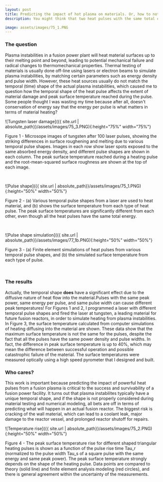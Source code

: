 ```yaml
---
layout: post
title: Predicting the impact of hot plasma on materials. Or, how to not break a fusion reactor.
description: You might think that two heat pulses with the same total energy, same pulse width, and same peak power, would affect materials in the exact same way. Well, it turns out to be more subtle than that. 

image: assets/images/75_1.PNG
---
```



### The question
Plasma instabilities in a fusion power plant will heat material surfaces up to their melting point and beyond, leading to potential mechanical failure and radical changes to thermomechanical properties. Thermal testing of materials is usually done off-line using lasers or electron beams to simulate plasma instabilities, by matching certain parameters such as energy density and pulse width. However, these heat sources usually do not match the temporal (time) shape of the actual plasma instabilities, which caused me to question how the temporal shape of the heat pulse affects the extent of material damage and peak surface temperature reached during the pulse. Some people thought I was wasting my time because after all, doesn't conservation of energy say that the energy per pulse is what matters in terms of material heating?


![Tungsten laser damage]({{ site.url | absolute_path}}/assets/images/75_3.PNG){:height="75%" width="75%"}
 <figcaption>
Figure 1 - Microsope images of tungsten after 100 laser pulses, showing the striking differences in surface roughening and melting due to various temporal pulse shapes. Images in each row show laser spots exposed to the same absorbed energy density, and different pulse shapes are shown in each column. The peak surface temperature reached during a heating pulse and the root-mean-squared surface roughness are shown at the top of each image.
 </figcaption>
<p>&nbsp;</p>


![Pulse shape]({{ site.url | absolute_path}}/assets/images/75_1.PNG){:height="50%" width="50%"}
 <figcaption>
 	Figure 2 - (a) Various temporal pulse shapes from a laser are used to heat material, and (b) shows the surface temperature from each type of heat pulse. The peak surface temperatures are significantly different from each other, even though all the heat pulses have the same total energy.
 </figcaption>
<p>&nbsp;</p>


![Pulse shape simulation]({{ site.url | absolute_path}}/assets/images/77_1b.PNG){:height="50%" width="50%"}
 <figcaption>
 	Figure 3 - (a) Finite element simulations of heat pulses from various temporal pulse shapes, and (b) the simulated surface temperature from each type of pulse.
 </figcaption>
<p>&nbsp;</p>


### The results
Actually, the temporal shape **does** have a significant effect due to the diffusive nature of heat flow into the material.Pulses with the same peak power, same energy per pulse, and same pulse width can cause different peak temperatures! For Figures 1 and 2, I programmed a laser with different temporal pulse shapes and fired the laser at tungsten, a leading material for future fusion reactors, in order to simulate heating from plasma instabilities. In Figure 3, the surface temperature calculated from computer simulations of heating diffusing into the material are shown. These data show that the maximum surface temperature is not the same for the pulses, despite the fact that all the pulses have the same power density and pulse widths. In fact, the difference in peak surface temperature is up to 40%, which may mean the difference between successful operation and possible catastrophic failure of the material. The surface temperatures were measured optically using a high speed pyrometer that I designed and built. 

### Who cares?
This work is important because predicting the impact of powerful heat pulses from a fusion plasma is critical to the success and survivability of a fusion power facility. It turns out that plasma instabilites typically have a unique temporal shape, and if the shape is not properly considered during material testing and numerical modeling, all bets are off in terms of predicting what will happen in an actual fusion reactor. The biggest risk is cracking of the wall material, which can lead to a coolant leak, major damage to the reactor vessel, and prolonged reactor shutoff for repairs.


![Temperature rise]({{ site.url | absolute_path}}/assets/images/75_2.PNG){:height="50%" width="50%"}
 <figcaption>
 	Figure 4 - The peak surface temperature rise for different shaped triangular heating pulses is shown as a function of the pulse rise time Tau_r (normalized to the pulse width Tau_s of a square pulse with the same energy and same peak power). The peak surface temperature strongly depends on the shape of the heating pulse. Data points are compared to theory (solid line) and finite element analysis modeling (red circles), and there is general agreement within the uncertainty of the measurements.
 </figcaption>


